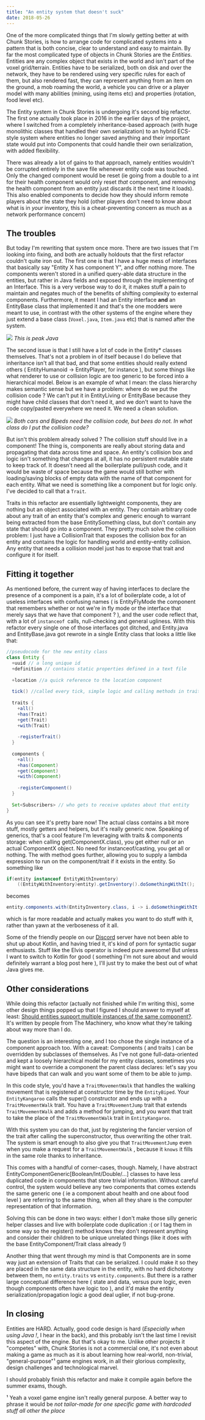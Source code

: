 ```yaml
---
title: "An entity system that doesn't suck"
date: 2018-05-26
---
```


One of the more complicated things that I'm slowly getting better at with Chunk Stories, is how to arrange code for complicated systems into a pattern that is both concise, clear to understand and easy to maintain. By far the most complicated type of objects in Chunk Stories are the <i>Entities</i>. Entities are any complex object that exists in the world and isn't part of the voxel grid/terrain. Entities have to be serialized, both on disk and over the network, they have to be rendered using very specific rules for each of them, but also rendered fast, they can represent anything from an item on the ground, a mob roaming the world, a vehicle you can drive or a player model with many abilities (mining, using items etc) and properties (rotation, food level etc).

<!--more-->
The Entity system in Chunk Stories is undergoing it's second big refactor. The first one actually took place in 2016 in the earlier days of the project, where I switched from a completely inheritance-based approach (with huge monolithic classes that handled their own serialization) to an hybrid ECS-style system where entities no longer saved anything and their important state would put into Components that could handle their own serialization, with added flexibility.

There was already a lot of gains to that approach, namely entities wouldn't be corrupted entirely in the save file whenever entity code was touched. Only the changed component would be reset (ie going from a double to a int for their health component would only reset *that* component, and removing the health component from an entity just discards it the next time it loads). This also enabled components to decide how they should inform remote players about the state they hold (other players don't need to know about what is in *your* inventory, this is a cheat-preventing concern as much as a network performance concern)

## The troubles

But today I'm rewriting that system once more. There are two issues that I'm looking into fixing, and both are actually holdouts that the first refactor couldn't quite iron out. The first one is that I have a huge mess of interfaces that basically say "Entity X has component Y", and offer nothing more. The components weren't stored in a unified query-able data structure in the entities, but rather in Java fields and exposed through the implementing of an Interface. This is a very verbose way to do it, it makes stuff a pain to maintain and negates much of the benefits of shifting complexity to external components. Furthermore, it meant I had an Entity interface **and** an EntityBase class that implemented it and that's the one modders were meant to use, in contrast with the other systems of the engine where they just extend a base class (`Voxel.java`, `Item.java` etc) that is named after the system.

![](/images/blog/interfaces-mess2.png)
*This is peak Java*

The second issue is that I still have a lot of code in the Entity* classes themselves. That's not a problem in of itself because I do believe that inheritance isn't all that bad, and that some entities should really extend others ( EntityHumanoid -> EntityPlayer, for instance ), but some things like what renderer to use or collision logic are too generic to be forced into a hierarchical model. Below is an example of what I mean: the class hierarchy makes semantic sense but we have a problem: where do we put the collision code ? We can't put it in EntityLiving or EntityBase because they might have child classes that don't need it, and we don't want to have the code copy/pasted everywhere we need it. We need a clean solution.

![](http://chunkstories.xyz/blog/wp-content/uploads/2018/04/traits-problem.png)
*Both cars and Bipeds need the collision code, but bees do not. In what class do I put the collision code?*

But isn't this problem already solved ? The collision stuff should live in a component! The thing is, components are really about storing data and propagating that data across time and space. An entity's collision box and logic isn't something that changes at all, it has no persistent mutable state to keep track of. It doesn't need all the boilerplate pull/push code, and it would be waste of space because the game would still bother with loading/saving blocks of empty data with the name of that component for each entity. What we need is something like a component but for logic only. I've decided to call that a `Trait`.

Traits in this refactor are essentially lightweight components, they are nothing but an object associated with an entity. They contain arbitrary code about any trait of an entity that's complex and generic enough to warrant being extracted from the base EntitySomething class, but don't contain any state that should go into a component. They pretty much solve the collision problem: I just have a CollisionTrait that exposes the collision box for an entity and contains the logic for handling world and entity-entity collision. Any entity that needs a collision model just has to expose that trait and configure it for itself.

## Fitting it together

As mentioned before, the current way of having interfaces to declare the presence of a component is a pain, it's a lot of boilerplate code, a lot of useless interfaces with confusing names ( is EntityFlyMode the component that remembers whether or not we're in fly mode or the interface that merely says that we have that component ? ), and the user code reflect that, with a lot of `instanceof `calls, null-checking and general ugliness. With this refactor every single one of those interfaces got ditched, and Entity.java and EntityBase.java got rewrote in a single Entity class that looks a little like that:

```java
//pseudocode for the new entity class
class Entity {
  +uuid // a long unique id
  +definition // contains static properties defined in a text file
 
  +location //a quick reference to the location component
 
  tick() //called every tick, simple logic and calling methods in traits can go here
 
  traits {
    +all()
    +has(Trait)
    +get(Trait)
    +with(Trait)
 
    -registerTrait()
  }
 
  components {
    +all()
    +has(Component)
    +get(Component)
    +with(Component)
 
    -registerComponent()
  }
 
  Set<Subscribers> // who gets to receive updates about that entity
}
```
As you can see it's pretty bare now! The actual class contains a bit more stuff, mostly getters and helpers, but it's really generic now. Speaking of generics, that's a cool feature I'm leveraging with traits & components storage: when calling get(ComponentX.class), you get either null or an actual ComponentX object. No need for instanceof/casting, you get all or nothing. The with method goes further, allowing you to supply a lambda expression to run on the component/trait if it exists in the entity. So something like

```java
if(entity instanceof EntityWithInventory)
    ((EntityWithInventory)entity).getInventory().doSomethingWithIt();
```
becomes
```java
entity.components.with(EntityInventory.class, i -> i.doSomethingWithIt());
```
which is far more readable and actually makes you want to do stuff with it, rather than yawn at the verboseness of it all.

Some of the friendly people on our [Discord](https://discord.gg/wudd4pe) server have not been able to shut up about Kotlin, and having tried it, it's kind of porn for syntactic sugar enthusiasts. Stuff like the Elvis operator is indeed pure awesome! But unless I want to switch to Kotlin for good ( something I'm not sure about and would definitely warrant a blog post here ), I'll just try to make the best out of what Java gives me.

## Other considerations

While doing this refactor (actually not finished while I'm writing this), some other design things popped up that I figured I should answer to myself at least: [Should entities support multiple instances of the same component?](http://ourmachinery.com/post/should-entities-support-multiple-instances-of-the-same-component/). It's written by people from The Machinery, who know what they're talking about way more than I do.

The question is an interesting one, and I too chose the single instance of a component approach too. With a caveat:
Components ( and traits ) can be overridden by subclasses of themselves. As I've not gone full-data-oriented and kept a loosely hierarchical model for my entity classes, sometimes you might want to override a component the parent class declares: let's say you have bipeds that can walk and you want some of them to be able to jump.

In this code style, you'd have a `TraitMovementWalk` that handles the walking movement that is registered at constructor time by the `EntityBiped`. Your `EntityKangaroo` calls the super() constructor and ends up with a `TraitMovementWalk` trait. You have a `TraitMovementJump` trait that extends `TraitMovementWalk` and adds a method for jumping, and you want that trait to take the place of the `TraitMovementWalk` trait in `EntityKangaroo`.

With this system you can do that, just by registering the fancier version of the trait after calling the superconstructor, thus overwriting the other trait. The system is smart enough to also give you that `TraitMovementJump` even when you make a request for a `TraitMovementWalk` , because it `knows` it fills in the same role thanks to inheritance.

This comes with a handful of corner-cases, though. Namely, I have abstract EntityComponentGeneric\[Boolean/Int/Double/...\] classes to have less duplicated code in components that store trivial information. Without careful control, the system would believe any two components that comes extends the same generic one ( ie a component about health and one about food level ) are referring to the same thing, when all they share is the computer representation of that information.

Solving this can be done in two ways: either I don't make those silly generic helper classes and live with boilerplate code duplication :( or I tag them in some way so the register() method knows they don't represent anything and consider their children to be unique unrelated things (like it does with the base EntityComponent/Trait class already !)

Another thing that went through my mind is that Components are in some way just an extension of Traits that can be serialized. I could make it so they are placed in the same data structure in the entity, with no hard dichotomy between them, no `entity.traits` vs `entity.components`. But there is a rather large conceptual difference here ( state and data, versus pure logic, even though components often have logic too ), and it'd make the entity serialization/propagation logic a good deal uglier, if not bug-prone.

## In closing

Entities are HARD. Actually, good code design is hard (*Especially when using Java !*, I hear in the back), and this probably isn't the last time I revisit this aspect of the engine. But that's okay to me. Unlike other projects it "competes" with, Chunk Stories is not a commercial one, it's not even about making a game as much as it is about learning how real-world, non-trivial, "general-purpose"¹ game engines work, in all their glorious complexity, design challenges and technological marvel.

I should probably finish this refactor and make it compile again before the summer exams, though.

¹ Yeah a voxel game engine isn't really general purpose. A better way to phrase it would be *not tailor-made for one specific game with hardcoded stuff all other the place*
